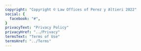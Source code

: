 ```yaml
---
copyright: "Copyright © Law Offices of Perez y Altieri 2022"
social: {
  facebook: "#",
}
privacyText: "Privacy Policy"
privacyHref: "../Privacy"
termsText: "Terms of Use"
termsHref: "../Terms"
---
```

